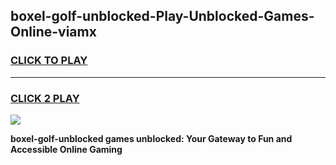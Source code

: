 
## boxel-golf-unblocked-Play-Unblocked-Games-Online-viamx
<h3>
<a href="https://premium76.site?title=boxel-golf-unblocked&ref=25A">CLICK TO PLAY</a></h3>
<hr>

<h3>
<a href="https://premium76.site?title=boxel-golf-unblocked&ref=25A">CLICK 2 PLAY</a>
  
</h3>

<a href="https://premium76.site?title=boxel-golf-unblocked&ref=25A"><img src="https://clearcache.store/games.png"></a>


**boxel-golf-unblocked games unblocked: Your Gateway to Fun and Accessible Online Gaming**

